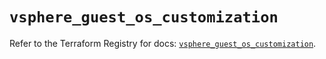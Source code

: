 # `vsphere_guest_os_customization`

Refer to the Terraform Registry for docs: [`vsphere_guest_os_customization`](https://registry.terraform.io/providers/vmware/vsphere/2.15.0/docs/resources/guest_os_customization).
